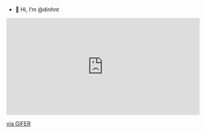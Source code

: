 - 👋 Hi, I’m @dinhnt

<div style="padding-top:50.208%;position:relative;"><iframe src="https://gifer.com/embed/6GNe" width="100%" height="100%" style='position:absolute;top:0;left:0;' frameBorder="0" allowFullScreen></iframe></div><p><a href="https://gifer.com">via GIFER</a></p>
